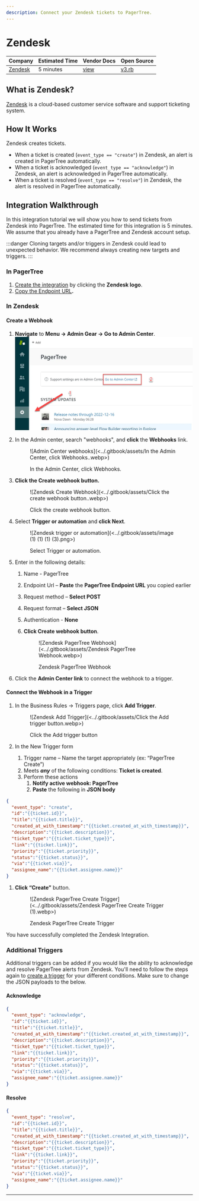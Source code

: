 ```yaml
---
description: Connect your Zendesk tickets to PagerTree.
---
```


# Zendesk

| Company                             | Estimated Time | Vendor Docs                                                                           | Open Source                                                                                                                |
| ----------------------------------- | -------------- | ------------------------------------------------------------------------------------- | -------------------------------------------------------------------------------------------------------------------------- |
| [Zendesk](https://www.zendesk.com/) | 5 minutes      | [view](https://support.zendesk.com/hc/en-us/articles/4408839108378-Creating-webhooks) | [v3.rb](https://github.com/PagerTree/pager\_tree-integrations/blob/main/app/models/pager\_tree/integrations/zendesk/v3.rb) |

## What is Zendesk?

[Zendesk](https://www.zendesk.com/) is a cloud-based customer service software and support ticketing system.

## How It Works

Zendesk creates tickets.

* When a ticket is created (`event_type == "create"`) in Zendesk, an alert is created in PagerTree automatically.
* When a ticket is acknowledged (`event_type == "acknowledge"`) in Zendesk, an alert is acknowledged in PagerTree automatically.
* When a ticket is resolved (`event_type == "resolve"`) in Zendesk, the alert is resolved in PagerTree automatically.

## Integration Walkthrough

In this integration tutorial we will show you how to send tickets from Zendesk into PagerTree. The estimated time for this integration is 5 minutes. We assume that you already have a PagerTree and Zendesk account setup.

:::danger
Cloning targets and/or triggers in Zendesk could lead to unexpected behavior. We recommend always creating new targets and triggers.
:::

### In PagerTree

1. [Create the integration](introduction.md#create-an-integration) by clicking the **Zendesk logo**.
2. [Copy the Endpoint URL](introduction.md#copy-the-endpoint-url)**.**

### In Zendesk

#### Create a Webhook

1. **Navigate** to **Menu -> Admin Gear -> Go to Admin Center**. ![Navigate to Admin Gear](<../.gitbook/assets/Navigate to Admin Gear (1).webp>)
2.  In the Admin center, search "webhooks", and **click** the **Webhooks** link.

    <figure>![Admin Center webhooks](<../.gitbook/assets/In the Admin Center, click Webhooks..webp>)<figcaption><p>In the Admin Center, click Webhooks.</p></figcaption></figure>
3.  **Click the Create webhook button.**

    <figure>![Zendesk Create Webhook](<../.gitbook/assets/Click the create webhook button..webp>)<figcaption><p>Click the create webhook button.</p></figcaption></figure>
4.  Select **Trigger or automation** and **click Next**.

    <figure>![Zendesk trigger or automation](<../.gitbook/assets/image (1) (1) (1) (3).png>)<figcaption><p>Select Trigger or automation.</p></figcaption></figure>
5. Enter in the following details:
   1. Name - PagerTree
   2. Endpoint Url – **Paste** the **PagerTree Endpoint URL** you copied earlier
   3. Request method – **Select POST**
   4. Request format – **Select JSON**
   5. Authentication - **None**
   6.  **Click Create webhook button**.

       <figure>![Zendesk PagerTree Webhook](<../.gitbook/assets/Zendesk PagerTree Webhook.webp>)<figcaption><p>Zendesk PagerTree Webhook</p></figcaption></figure>
6. Click the **Admin Center link** to connect the webhook to a trigger.

#### Connect the Webhook in a Trigger

1.  In the Business Rules -> Triggers page, click **Add Trigger**.

    <figure>![Zendesk Add Trigger](<../.gitbook/assets/Click the Add trigger button.webp>)<figcaption><p>Click the Add trigger button</p></figcaption></figure>
2. In the New Trigger form
   1. Trigger name – Name the target appropriately (ex: “PagerTree Create”)
   2. Meets _**any**_ of the following conditions: **Ticket is created**.
   3. Perform these actions
      1. **Notify active webhook: PagerTree**
      2. **Paste** the following in **JSON body**

```json title="zendesk_payload.create.json" showLineNumbers
{
  "event_type": "create",
  "id":"{{ticket.id}}",
  "title":"{{ticket.title}}",
  "created_at_with_timestamp":"{{ticket.created_at_with_timestamp}}",
  "description":"{{ticket.description}}",
  "ticket_type":"{{ticket.ticket_type}}",
  "link":"{{ticket.link}}",
  "priority":"{{ticket.priority}}",
  "status":"{{ticket.status}}",
  "via":"{{ticket.via}}",
  "assignee_name":"{{ticket.assignee.name}}"
}
```

1.  **Click “Create”** button.

    <figure>![Zendesk PagerTree Create Trigger](<../.gitbook/assets/Zendesk PagerTree Create Trigger (1).webp>)<figcaption><p>Zendesk PagerTree Create Trigger</p></figcaption></figure>

You have successfully completed the Zendesk Integration.

### Additional Triggers

Additional triggers can be added if you would like the ability to acknowledge and resolve PagerTree alerts from Zendesk. You'll need to follow the steps again to [create a trigger](zendesk.md#connect-the-webhook-in-a-trigger) for your different conditions. Make sure to change the JSON payloads to the below.

#### Acknowledge

```json title="zendesk_payload.acknowledge.json" showLineNumbers
{
  "event_type": "acknowledge",
  "id":"{{ticket.id}}",
  "title":"{{ticket.title}}",
  "created_at_with_timestamp":"{{ticket.created_at_with_timestamp}}",
  "description":"{{ticket.description}}",
  "ticket_type":"{{ticket.ticket_type}}",
  "link":"{{ticket.link}}",
  "priority":"{{ticket.priority}}",
  "status":"{{ticket.status}}",
  "via":"{{ticket.via}}",
  "assignee_name":"{{ticket.assignee.name}}"
}
```

#### Resolve

```json title="zendesk_payload.resolve.json" showLineNumbers
{
  "event_type": "resolve",
  "id":"{{ticket.id}}",
  "title":"{{ticket.title}}",
  "created_at_with_timestamp":"{{ticket.created_at_with_timestamp}}",
  "description":"{{ticket.description}}",
  "ticket_type":"{{ticket.ticket_type}}",
  "link":"{{ticket.link}}",
  "priority":"{{ticket.priority}}",
  "status":"{{ticket.status}}",
  "via":"{{ticket.via}}",
  "assignee_name":"{{ticket.assignee.name}}"
}
```

***
